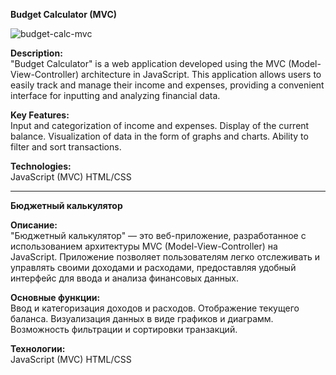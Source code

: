 <strong>Budget Calculator (MVC)</strong><br>

![budget-calc-mvc](https://github.com/user-attachments/assets/dd1a4e36-f758-4cb4-a8b8-e9bb19b14411)

<strong>Description:</strong><br>
"Budget Calculator" is a web application developed using the MVC (Model-View-Controller) architecture in JavaScript. This application allows users to easily track and manage their income and expenses, providing a convenient interface for inputting and analyzing financial data.

<strong>Key Features:</strong><br>
Input and categorization of income and expenses.
Display of the current balance.
Visualization of data in the form of graphs and charts.
Ability to filter and sort transactions.

<strong>Technologies:</strong><br>
JavaScript (MVC)
HTML/CSS

---

<strong>Бюджетный калькулятор</strong><br>

<strong>Описание:</strong><br>
"Бюджетный калькулятор" — это веб-приложение, разработанное с использованием архитектуры MVC (Model-View-Controller) на JavaScript. Приложение позволяет пользователям легко отслеживать и управлять своими доходами и расходами, предоставляя удобный интерфейс для ввода и анализа финансовых данных.

<strong>Основные функции:</strong><br>
Ввод и категоризация доходов и расходов.
Отображение текущего баланса.
Визуализация данных в виде графиков и диаграмм.
Возможность фильтрации и сортировки транзакций.

<strong>Технологии:</strong><br>
JavaScript (MVC)
HTML/CSS
